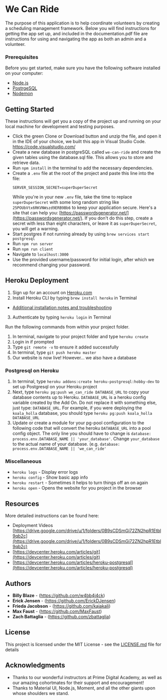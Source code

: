 # We Can Ride 

The purpose of this application is to help coordinate volunteers by creating a scheduling management framework.  Below you will find instructions for getting the app set up, and included in the documentation.pdf file are instructions for using and navigating the app as both an admin and a volunteer.

### Prerequisites

Before you get started, make sure you have the following software installed on your computer:

- [Node.js](https://nodejs.org/en/)
- [PostrgeSQL](https://www.postgresql.org/)
- [Nodemon](https://nodemon.io/)

## Getting Started

These instructions will get you a copy of the project up and running on your local machine for development and testing purposes.

* Click the green Clone or Download button and unzip the file, and open it in the IDE of your choice, we built this app in Visual Studio Code. https://code.visualstudio.com/
* Create a new database in postgreSQL called `we-can-ride` and create the given tables using the database.sql file.  This allows you to store and retrieve data.
* Run `npm install` in the terminal to add the necessary dependencies.
* Create a `.env` file at the root of the project and paste this line into the file:
    ```
    SERVER_SESSION_SECRET=superDuperSecret
    ```
    While you're in your new `.env` file, take the time to replace `superDuperSecret` with some long random string like `25POUbVtx6RKVNWszd9ERB9Bb6` to keep your application secure. Here's a site that can help you: [https://passwordsgenerator.net/](https://passwordsgenerator.net/). If you don't do this step, create a secret with less than eight characters, or leave it as `superDuperSecret`, you will get a warning.
* Start postgres if not running already by using `brew services start postgresql`
* Run `npm run server`
* Run `npm run client`
* Navigate to `localhost:3000`
* Use the provided username/password for initial login, after which we recommend changing your password.

## Heroku Deployment
    
1. Sign up for an account on [Heroku.com](https://www.heroku.com/)
2. Install Heroku CLI by typing `brew install heroku` in Terminal
  - [Additional installation notes and troubleshooting](https://devcenter.heroku.com/articles/heroku-cli#download-and-install)
3. Authenticate by typing `heroku login` in Terminal

Run the following commands from within your project folder.
1. In terminal, navigate to your project folder and type `heroku create`
2. Login in if prompted
3. Type `git remote -v` to ensure it added successfully
4. In terminal, type `git push heroku master`
5. Our website is now live! However... we also have a database

### Postgresql on Heroku

1. In terminal, type `heroku addons:create heroku-postgresql:hobby-dev` to set up Postgresql on your Heroku project
2. Next, type `heroku pg:push we_can_ride DATABASE_URL` to copy your database contents up to Heroku. `DATABASE_URL` is a heroku config variable created by the Add On. Do not replace it with something else, just type: `DATABASE_URL`. For example, if you were deploying the `koala_holla` database, you should type `heroku pg:push koala_holla DATABASE_URL`
3. Update or create a module for your pg-pool configuration to the following code that will convert the heroku `DATABASE_URL` into a pool config object. The only line you should have to change is `database: process.env.DATABASE_NAME || 'your_database'`. Change `your_database` to the actual name of your database. (e.g. `database: process.env.DATABASE_NAME || 'we_can_ride'`

### Miscellaneous

- `heroku logs` - Display error logs
- `heroku config` - Show basic app info
- `heroku restart` - Sometimes it helps to turn things off an on again
- `heroku open` - Opens the website for you project in the browser

## Resources

More detailed instructions can be found here: 

- Deployment Videos [https://drive.google.com/drive/u/1/folders/0B9sCDSmGi72ZN2hpR1Etbl9qb2c](https://drive.google.com/drive/u/1/folders/0B9sCDSmGi72ZN2hpR1Etbl9qb2c)
- [https://devcenter.heroku.com/articles/git](https://devcenter.heroku.com/articles/git)
- [https://devcenter.heroku.com/articles/heroku-postgresql](https://devcenter.heroku.com/articles/heroku-postgresql)

## Authors

* **Billy Blaze** - (https://github.com/w4bb4j4ck)
* **Erick Jensen** - (https://github.com/ErickDJensen)
* **Frieda Jacobson** - (https://github.com/kajakali)
* **Max Faust** - (https://github.com/MaxFaust)
* **Zach Battaglia** - (https://github.com/zbattaglia)

## License

This project is licensed under the MIT License - see the [LICENSE.md](LICENSE.md) file for details

## Acknowledgments

* Thanks to our wonderful instructors at Prime Digital Academy, as well as our amazing cohortmates for their support and encouragement!
* Thanks to Material UI, Node.js, Moment, and all the other giants upon whose shoulders we stand.


